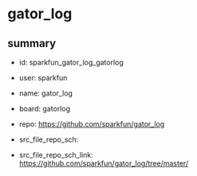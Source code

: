 # gator_log
 
## summary 
* id: sparkfun_gator_log_gatorlog
* user: sparkfun
* name: gator_log
* board: gatorlog
* repo: https://github.com/sparkfun/gator_log



* src_file_repo_sch: 
* src_file_repo_sch_link: https://github.com/sparkfun/gator_log/tree/master/




